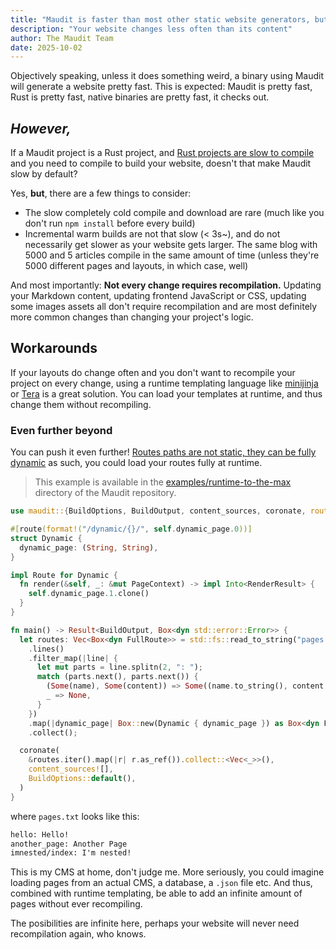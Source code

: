 ```yaml
---
title: "Maudit is faster than most other static website generators, but"
description: "Your website changes less often than its content"
author: The Maudit Team
date: 2025-10-02
---
```


Objectively speaking, unless it does something weird, a binary using Maudit will generate a website pretty fast. This is expected: Maudit is pretty fast, Rust is pretty fast, native binaries are pretty fast, it checks out.

## _However,_

If a Maudit project is a Rust project, and [Rust projects are slow to compile](https://www.reddit.com/r/rust/comments/xna9mb/why_are_rust_programs_slow_to_compile/) and you need to compile to build your website, doesn't that make Maudit slow by default?

Yes, **but**, there are a few things to consider:

- The slow completely cold compile and download are rare (much like you don't run `npm install` before every build)
- Incremental warm builds are not that slow (< 3s~), and do not necessarily get slower as your website gets larger. The same blog with 5000 and 5 articles compile in the same amount of time (unless they're 5000 different pages and layouts, in which case, well)

And most importantly: **Not every change requires recompilation.** Updating your Markdown content, updating frontend JavaScript or CSS, updating some images assets all don't require recompilation and are most definitely more common changes than changing your project's logic.

## Workarounds

If your layouts do change often and you don't want to recompile your project on every change, using a runtime templating language like [minijinja](https://github.com/mitsuhiko/minijinja) or [Tera](https://keats.github.io/tera/docs/) is a great solution. You can load your templates at runtime, and thus change them without recompiling.

### Even further beyond

You can push it even further! [Routes paths are not static, they can be fully dynamic](https://maudit.org/docs/routing/#:~:text=The%20path%20can%20be%20any%20Rust%20expression) as such, you could load your routes fully at runtime.

> This example is available in the [examples/runtime-to-the-max](https://github.com/bruits/maudit/tree/main/examples/runtime-to-the-max) directory of the Maudit repository.

```rust
use maudit::{BuildOptions, BuildOutput, content_sources, coronate, route::prelude::*};

#[route(format!("/dynamic/{}/", self.dynamic_page.0))]
struct Dynamic {
  dynamic_page: (String, String),
}

impl Route for Dynamic {
  fn render(&self, _: &mut PageContext) -> impl Into<RenderResult> {
    self.dynamic_page.1.clone()
  }
}

fn main() -> Result<BuildOutput, Box<dyn std::error::Error>> {
  let routes: Vec<Box<dyn FullRoute>> = std::fs::read_to_string("pages.txt")?
    .lines()
    .filter_map(|line| {
      let mut parts = line.splitn(2, ": ");
      match (parts.next(), parts.next()) {
        (Some(name), Some(content)) => Some((name.to_string(), content.to_string())),
        _ => None,
      }
    })
    .map(|dynamic_page| Box::new(Dynamic { dynamic_page }) as Box<dyn FullRoute>)
    .collect();

  coronate(
    &routes.iter().map(|r| r.as_ref()).collect::<Vec<_>>(),
    content_sources![],
    BuildOptions::default(),
  )
}
```

where `pages.txt` looks like this:

```txt
hello: Hello!
another_page: Another Page
imnested/index: I'm nested!
```

This is my CMS at home, don't judge me. More seriously, you could imagine loading pages from an actual CMS, a database, a `.json` file etc. And thus, combined with runtime templating, be able to add an infinite amount of pages without ever recompiling.

The posibilities are infinite here, perhaps your website will never need recompilation again, who knows.
